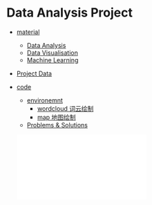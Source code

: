 # Data Analysis Project

- [material]()
  - [Data Analysis](https://github.com/Lizhao-Liu/Dataanalysis_python/tree/main/materials/%E6%95%B0%E6%8D%AE%E5%88%86%E6%9E%90)
  - [Data Visualisation](https://github.com/Lizhao-Liu/Dataanalysis_python/tree/main/materials/%E6%95%B0%E6%8D%AE%E5%8F%AF%E8%A7%86%E5%8C%96)
  - [Machine Learning](https://github.com/Lizhao-Liu/Dataanalysis_python/tree/main/materials/%E6%9C%BA%E5%99%A8%E5%AD%A6%E4%B9%A0)

- [Project Data]()


- [code](https://github.com/Lizhao-Liu/Dataanalysis_python/tree/main/Code)
  - [environemnt]()
    - [wordcloud 词云绘制]()
    - [map 地图绘制]()
  - [Problems & Solutions]()
  
  ![image](file:///Users/liulizhao/Library/Containers/com.tencent.xinWeChat/Data/Library/Application%20Support/com.tencent.xinWeChat/2.0b4.0.9/60ddf2bd476e6236daf5a5b0252ce299/Message/MessageTemp/9e20f478899dc29eb19741386f9343c8/File/%E4%B8%AD%E5%9B%BD%E5%9C%B0%E5%9B%BE.html)
  

  
  
